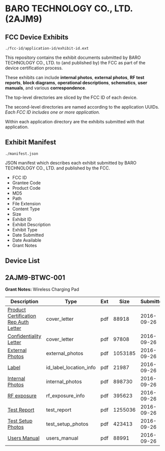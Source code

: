 # BARO TECHNOLOGY CO., LTD. (2AJM9)
## FCC Device Exhibits

```
./fcc-id/application-id/exhibit-id.ext
```

This repository contains the exhibit documents submitted by BARO TECHNOLOGY CO., LTD. to (and published by) the FCC as part of the device certification process.

These exhibits can include **internal photos**, **external photos**, **RF test reports**, **block diagrams**, **operational descriptions**, **schematics**, **user manuals**, and various **correspondence**.

The top-level directories are sliced by the FCC ID of each device.

The second-level directories are named according to the application UUIDs. *Each FCC ID includes one or more application.*

Within each application directory are the exhibits submitted with that application. 

## Exhibit Manifest

```
./manifest.json
```

JSON manifest which describes each exhibit submitted by BARO TECHNOLOGY CO., LTD. and published by the FCC.

- FCC ID
- Grantee Code
- Product Code
- MD5
- Path
- File Extension
- Content Type
- Size
- Exhibit ID
- Exhibit Description
- Exhibit Type
- Date Submitted
- Date Available
- Grant Notes

## Device List
## 2AJM9-BTWC-001
**Grant Notes:** Wireless Charging Pad

| Description | Type | Ext | Size | Submitted | Available |
| ----------- | ---- | --- | ---- | --------- | --------- |
| [Product Certification Rep Auth Letter](2AJM9-BTWC-001/22409fe12453517ea39f464d0c5b7c05/3146996.pdf) | cover_letter | pdf | 88918 | 2016-09-26 | 2016-09-26 |
| [Confidentiality Letter](2AJM9-BTWC-001/22409fe12453517ea39f464d0c5b7c05/3146997.pdf) | cover_letter | pdf | 97808 | 2016-09-26 | 2016-09-26 |
| [External Photos](2AJM9-BTWC-001/22409fe12453517ea39f464d0c5b7c05/3147004.pdf) | external_photos | pdf | 1053185 | 2016-09-26 | 2017-03-25 |
| [Label](2AJM9-BTWC-001/22409fe12453517ea39f464d0c5b7c05/3147008.pdf) | id_label_location_info | pdf | 21987 | 2016-09-26 | 2016-09-26 |
| [Internal Photos](2AJM9-BTWC-001/22409fe12453517ea39f464d0c5b7c05/3147005.pdf) | internal_photos | pdf | 898730 | 2016-09-26 | 2017-03-25 |
| [RF exposure](2AJM9-BTWC-001/22409fe12453517ea39f464d0c5b7c05/3147022.pdf) | rf_exposure_info | pdf | 395623 | 2016-09-26 | 2016-09-26 |
| [Test Report](2AJM9-BTWC-001/22409fe12453517ea39f464d0c5b7c05/3147002.pdf) | test_report | pdf | 1255036 | 2016-09-26 | 2016-09-26 |
| [Test Setup Photos](2AJM9-BTWC-001/22409fe12453517ea39f464d0c5b7c05/3147007.pdf) | test_setup_photos | pdf | 423413 | 2016-09-26 | 2017-03-25 |
| [Users Manual](2AJM9-BTWC-001/22409fe12453517ea39f464d0c5b7c05/3147006.pdf) | users_manual | pdf | 88991 | 2016-09-26 | 2017-03-25 |
